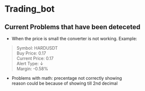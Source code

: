 # Trading_bot

## Current Problems that have been deteceted
- When the price is small the converter is not working. Example:<br>
> Symbol: HARDUSDT<br>
Buy Price: 0.17 <br>
Current Price: 0.17 <br>
Alert Type: ↓<br>
Margin: -0.58% <br>

- Problems with math: precentage not correctly showing<br>
reason could be because of showing till 2nd decimal

